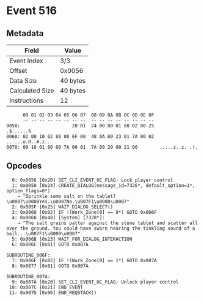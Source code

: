 # Event 516

## Metadata

| Field           | Value    |
|-----------------|----------|
| Event Index     | 3/3      |
| Offset          | 0x0056   |
| Data Size       | 40 bytes |
| Calculated Size | 40 bytes |
| Instructions    | 12       |

```
      00 01 02 03 04 05 06 07  08 09 0A 0B 0C 0D 0E 0F
      -- -- -- -- -- -- -- --  -- -- -- -- -- -- -- --
0050:                   20 01  24 00 80 01 80 02 80 25         .$......%
0060: 02 00 10 02 80 00 6F 00  48 0A 80 23 01 7A 00 02  ......o.H..#.z..
0070: 00 10 01 80 00 7A 00 01  7A 00 20 00 21 00        .....z..z. .!.  
```

## Opcodes

```
  0: 0x0056 [0x20] SET_CLI_EVENT_UC_FLAG: Lock player control
  1: 0x0058 [0x24] CREATE_DIALOG(message_id=7326*, default_option=1*, option_flags=0*)
    → "Sprinkle some salt on the tablet?\u0007\u000BYes.\u0007No.\u007F1\u0000\u0007"
  2: 0x005F [0x25] WAIT_DIALOG_SELECT()
  3: 0x0060 [0x02] IF !(Work_Zone[0] == 0*) GOTO 0x006F
  4: 0x0068 [0x48] [System] [7328*]:
    → "The salt grains patter against the stone tablet and scatter all over the ground. You could have sworn hearing the tinkling sound of a bell...\u007F1\u0000\u0007"
  5: 0x006B [0x23] WAIT_FOR_DIALOG_INTERACTION
  6: 0x006C [0x01] GOTO 0x007A

SUBROUTINE_006F:
  7: 0x006F [0x02] IF !(Work_Zone[0] == 1*) GOTO 0x007A
  8: 0x0077 [0x01] GOTO 0x007A

SUBROUTINE_007A:
  9: 0x007A [0x20] SET_CLI_EVENT_UC_FLAG: Unlock player control
 10: 0x007C [0x21] END_EVENT
 11: 0x007D [0x00] END_REQSTACK()
```
